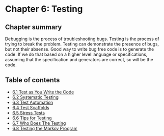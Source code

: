 # Chapter 6: Testing

## Chapter summary

Debugging is the process of troubleshooting bugs. Testing is the process of trying to break the problem.
Testing can demonstrate the presence of bugs, but not their absense.
Good way to write bug free code is to generate the code. If we do that based on a higher level language or specifications, assuming that the specification and generators are correct, so will be the code.

## Table of contents

- [6.1 Test as You Write the Code](6.1-test-as-you-write-the-code)
- [6.2 Systematic Testing](6.2-systematic-testing)
- [6.3 Test Automation](6.3-test-automation)
- [6.4 Test Scaffolds](6.4-test-scaffolds)
- [6.5 Stress Tests](6.5-stress-tests)
- [6.6 Tips for Testing](6.6-tips-for-testing)
- [6.7 Who Does The Testing](6.7-who-does-the-testing)
- [6.8 Testing the Markov Program](6.8-testing-the-markov-program)
